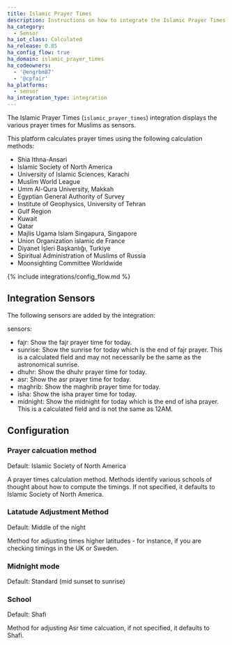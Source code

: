 ```yaml
---
title: Islamic Prayer Times
description: Instructions on how to integrate the Islamic Prayer Times integration within Home Assistant.
ha_category:
  - Sensor
ha_iot_class: Calculated
ha_release: 0.85
ha_config_flow: true
ha_domain: islamic_prayer_times
ha_codeowners:
  - '@engrbm87'
  - '@cpfair'
ha_platforms:
  - sensor
ha_integration_type: integration
---
```


The Islamic Prayer Times (`islamic_prayer_times`) integration displays the various prayer times for Muslims as sensors.

This platform calculates prayer times using the following calculation methods:

- Shia Ithna-Ansari
- Islamic Society of North America
- University of Islamic Sciences, Karachi
- Muslim World League
- Umm Al-Qura University, Makkah
- Egyptian General Authority of Survey
- Institute of Geophysics, University of Tehran
- Gulf Region
- Kuwait
- Qatar
- Majlis Ugama Islam Singapura, Singapore
- Union Organization islamic de France
- Diyanet İşleri Başkanlığı, Turkiye
- Spiritual Administration of Muslims of Russia
- Moonsighting Committee Worldwide

{% include integrations/config_flow.md %}

## Integration Sensors

The following sensors are added by the integration:

sensors:
  - fajr: Show the fajr prayer time for today.
  - sunrise: Show the sunrise for today which is the end of fajr prayer. This is a calculated field and may not necessarily be the same as the astronomical sunrise.
  - dhuhr: Show the dhuhr prayer time for today.
  - asr: Show the asr prayer time for today.
  - maghrib: Show the maghrib prayer time for today.
  - isha: Show the isha prayer time for today.
  - midnight: Show the midnight for today which is the end of isha prayer. This is a calculated field and is not the same as 12AM.

## Configuration

### Prayer calcuation method

Default: Islamic Society of North America

A prayer times calculation method. Methods identify various schools of thought about how to compute the timings. If not specified, it defaults to Islamic Society of North America.

### Latatude Adjustment Method

Default: Middle of the night 

Method for adjusting times higher latitudes - for instance, if you are checking timings in the UK or Sweden.

### Midnight mode

Default: Standard (mid sunset to sunrise)

### School

Default: Shafi

Method for adjusting Asr time calcuation, if not specified, it defaults to Shafi.
